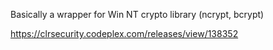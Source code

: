 Basically a wrapper for Win NT crypto library (ncrypt, bcrypt)

https://clrsecurity.codeplex.com/releases/view/138352